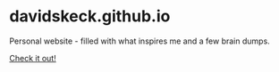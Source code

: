 davidskeck.github.io
====================

Personal website - filled with what inspires me and a few brain dumps.

[Check it out!](http://davidskeck.github.io)
